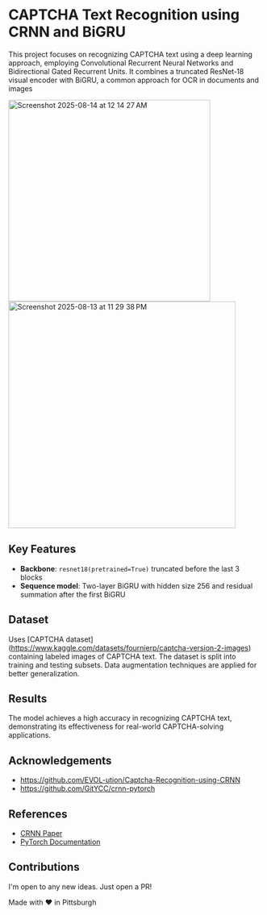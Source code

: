 # CAPTCHA Text Recognition using CRNN and BiGRU

This project focuses on recognizing CAPTCHA text using a deep learning approach, employing Convolutional Recurrent Neural Networks and Bidirectional Gated Recurrent Units. It combines a truncated ResNet‑18 visual encoder with BiGRU, a common approach for OCR in documents and images

<img width="400" height="400" alt="Screenshot 2025-08-14 at 12 14 27 AM" src="https://github.com/user-attachments/assets/f3999dcd-e716-429a-a374-981c9215d90e" />
<img width="450" height="450" alt="Screenshot 2025-08-13 at 11 29 38 PM" src="https://github.com/user-attachments/assets/d0c8e3ac-e413-417d-b2c9-a966432893a1" />


## Key Features
- **Backbone**: `resnet18(pretrained=True)` truncated before the last 3 blocks
- **Sequence model**: Two-layer BiGRU with hidden size 256 and residual summation after the first BiGRU

## Dataset
Uses [CAPTCHA dataset] (https://www.kaggle.com/datasets/fournierp/captcha-version-2-images) containing labeled images of CAPTCHA text. The dataset is split into training and testing subsets. Data augmentation techniques are applied for better generalization.

## Results
The model achieves a high accuracy in recognizing CAPTCHA text, demonstrating its effectiveness for real-world CAPTCHA-solving applications.

## Acknowledgements
- https://github.com/EVOL-ution/Captcha-Recognition-using-CRNN
- https://github.com/GitYCC/crnn-pytorch

## References
- [CRNN Paper](https://arxiv.org/abs/1507.05717)
- [PyTorch Documentation](https://pytorch.org/docs/)

## Contributions
I'm open to any new ideas. Just open a PR!

Made with ❤️ in Pittsburgh
